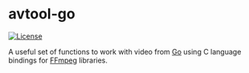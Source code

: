 # avtool-go

[![License](http://img.shields.io/badge/license-MIT-red.svg?style=flat)](https://github.com/kucherenkovova/avtool-go/blob/main/LICENSE)

A useful set of functions to work with video from [Go](https://golang.org) using C language bindings for [FFmpeg](https://ffmpeg.org) libraries.

